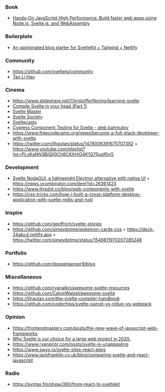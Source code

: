 
### Book

- [Hands-On JavaScript High Performance: Build faster web apps using Node.js, Svelte.js, and WebAssembly](https://www.goodreads.com/book/show/52994359-hands-on-javascript-high-performance)

### Boilerplate 

- [An opinionated blog starter for SvelteKit + Tailwind + Netlify](https://github.com/sw-yx/swyxkit)

### Community

- https://github.com/sveltejs/community
- [Tan Li Hau](https://www.youtube.com/channel/UCbmC3HP3FaAFdcZkui8YoMQ/playlists)

### Cinema

- https://www.slideshare.net/ChristofferNoring/learning-svelte
- [Compile Svelte in your head (Part 1)](https://twitter.com/lihautan/status/1235004722970390529)
- [Svelte Master](https://www.youtube.com/channel/UCg6SQd5jnWo5Y70rZD9SQFA/playlists)
- [Svelte Society](https://www.youtube.com/channel/UCZSr5B0l07JXK2FIeWA0-jw)
- [Sveltecasts](https://www.youtube.com/channel/UCIfNB1TN_Wh40hMh62Hcitw)
- [Cypress Component Testing for Svelte - gleb bahmutov](https://www.youtube.com/playlist?list=PLP9o9QNnQuAa50lwW3cUql5sgdKIWkapp)
- https://www.freecodecamp.org/news/become-a-full-stack-developer-with-svelte
- https://twitter.com/lihautan/status/1478006391675707392 + https://www.youtube.com/playlist?list=PLoKaNN3BjQX0Ch8C6XHjG4K1Q75ugf6yG

### Development

- [Svelte NodeGUI, a lightweight Electron alternative with native UI](https://github.com/nodegui/svelte-nodegui) + https://news.ycombinator.com/item?id=26361423
- https://www.thisdot.co/blog/web-components-with-svelte
- https://css-tricks.com/how-i-built-a-cross-platform-desktop-application-with-svelte-redis-and-rust

### Inspire

- https://github.com/geoffrich/svelte-stories
- https://github.com/simeydotme/pokemon-cards-css + https://deck-24abcd.netlify.app + https://twitter.com/simeydotme/status/1549811970207285248


### Portfolio

- https://github.com/doppelganger9/blog


### Miscellaneous

- https://github.com/ryanatkn/awesome-svelte-resources
- https://github.com/CalvinWalzel/awesome-svelte
- https://lihautan.com/the-svelte-compiler-handbook
- https://github.com/codechips/svelte-parcel-vs-rollup-vs-webpack

### Opinion

- https://frontendmastery.com/posts/the-new-wave-of-javascript-web-frameworks
- [Why Svelte is our choice for a large web project in 2020.](https://github.com/feltcoop/why-svelte)
- https://www.ryanprior.com/posts/svelte-is-unappealing
- https://www.swyx.io/svelte-sites-react-apps
- https://www.jackfranklin.co.uk/blog/comparing-svelte-and-react-javascript

### Radio

- https://syntax.fm/show/390/from-react-to-sveltekit
